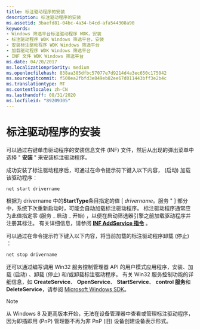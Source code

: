 ```yaml
---
title: 标注驱动程序的安装
description: 标注驱动程序的安装
ms.assetid: 3baefd81-04bc-4a34-b4cd-afa544308a90
keywords:
- Windows 筛选平台标注驱动程序 WDK，安装
- 标注驱动程序 WDK Windows 筛选平台，安装
- 安装标注驱动程序 WDK Windows 筛选平台
- 加载驱动程序 WDK Windows 筛选平台
- INF 文件 WDK Windows 筛选平台
ms.date: 04/20/2017
ms.localizationpriority: medium
ms.openlocfilehash: 838aa385dfbc57077e7d9214d4a3ec650c175042
ms.sourcegitcommit: f500ea2fbfd3e849eb82ee67d011443bff3e2b4c
ms.translationtype: MT
ms.contentlocale: zh-CN
ms.lasthandoff: 08/31/2020
ms.locfileid: "89209305"
---
```

# <a name="installation-of-callout-drivers"></a>标注驱动程序的安装


可以通过右键单击驱动程序的安装信息文件 (INF) 文件，然后从出现的弹出菜单中选择 " **安装** " 来安装标注驱动程序。

成功安装了标注驱动程序后，可通过在命令提示符下键入以下内容， (启动) 加载该驱动程序：

```cpp
net start drivername
```

根据为 drivername 中的**StartType**条目指定的值 \[ *drivername*。服务 " \] 部分中，系统下次重新启动时，可能会自动加载标注驱动程序。 标注驱动程序通常应为此值指定零 (服务 \_ 启动 \_ 开始) ，以便在启动筛选器引擎之前加载驱动程序并注册其标注。 有关详细信息，请参阅 [**INF AddService 指令**](../install/inf-addservice-directive.md) 。

可以通过在命令提示符下键入以下内容，将当前加载的标注驱动程序卸载 (停止) ：

```cpp
net stop drivername
```

还可以通过编写调用 Win32 服务控制管理器 API 的用户模式应用程序，安装、加载 (启动) 、卸载 (停止) 和/或卸载标注驱动程序。 有关 Win32 服务控制功能的详细信息，如 **CreateService**、 **OpenService**、 **StartService**、 **control 服务**和 **DeleteService**，请参阅 [Microsoft Windows SDK](https://go.microsoft.com/fwlink/p/?linkid=122165)。

> [!NOTE]
> 从 Windows 8 及更高版本开始，无法在设备管理器中查看或管理标注驱动程序，因为即插即用 (PnP) 管理器不再为非 PnP (旧) 设备创建设备表示形式。